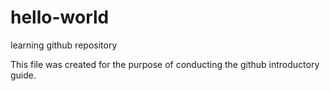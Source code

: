 # hello-world
learning github repository

This file was created for the purpose of conducting the github introductory guide. 
